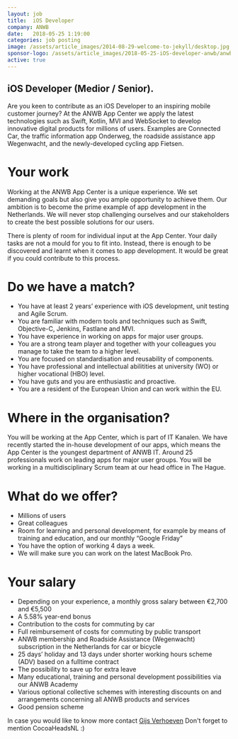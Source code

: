 ```yaml
---
layout: job
title:  iOS Developer
company: ANWB
date:   2018-05-25 1:19:00
categories: job posting
image: /assets/article_images/2014-08-29-welcome-to-jekyll/desktop.jpg
sponsor-logo: /assets/article_images/2018-05-25-iOS-developer-anwb/anwb400.png
active: true
---
```


## iOS Developer (Medior / Senior).

Are you keen to contribute as an iOS Developer to an inspiring mobile customer journey? At the ANWB App Center we apply the latest technologies such as Swift, Kotlin, MVI and WebSocket to develop innovative digital products for millions of users. Examples are Connected Car, the traffic information app Onderweg, the roadside assistance app Wegenwacht, and the newly-developed cycling app Fietsen.

# Your work

Working at the ANWB App Center is a unique experience. We set demanding goals but also give you ample opportunity to achieve them. Our ambition is to become the prime example of app development in the Netherlands. We will never stop challenging ourselves and our stakeholders to create the best possible solutions for our users.

There is plenty of room for individual input at the App Center. Your daily tasks are not a mould for you to fit into. Instead, there is enough to be discovered and learnt when it comes to app development. It would be great if you could contribute to this process.


# Do we have a match?

- You have at least 2 years’ experience with iOS development, unit testing and Agile Scrum.
- You are familiar with modern tools and techniques such as Swift, Objective-C, Jenkins, Fastlane and MVI.
- You have experience in working on apps for major user groups.
- You are a strong team player and together with your colleagues you manage to take the team to a higher level.
- You are focused on standardisation and reusability of components.
- You have professional and intellectual abilitities at university (WO) or higher vocational (HBO) level.
- You have guts and you are enthusiastic and proactive.
- You are a resident of the European Union and can work within the EU.


# Where in the organisation?

You will be working at the App Center, which is part of IT Kanalen. We have recently started the in-house development of our apps, which means the App Center is the youngest department of ANWB IT. Around 25 professionals work on leading apps for major user groups. You will be working in a multidisciplinary Scrum team at our head office in The Hague.

# What do we offer?

- Millions of users
- Great colleagues
- Room for learning and personal development, for example by means of training and education, and our monthly “Google Friday” 
- You have the option of working 4 days a week.
- We will make sure you can work on the latest MacBook Pro.

# Your salary

- Depending on your experience, a monthly gross salary between €2,700 and €5,500
- A 5.58% year-end bonus
- Contribution to the costs for commuting by car
- Full reimbursement of costs for commuting by public transport
- ANWB membership and Roadside Assistance (Wegenwacht) subscription in the Netherlands for car or bicycle
- 25 days’ holiday and 13 days under shorter working hours scheme (ADV) based on a fulltime contract
- The possibility to save up for extra leave
- Many educational, training and personal development possibilities via our ANWB Academy
- Various optional collective schemes with interesting discounts on and arrangements concerning all ANWB products and services
- Good pension scheme


In case you would like to know more contact [Gijs Verhoeven](mailto:gverhoeven@anwb.nl)
Don't forget to mention CocoaHeadsNL :)
